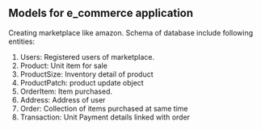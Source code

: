 ## Models for e_commerce application

Creating marketplace like amazon. Schema of database include following entities:
<ol>
<li>Users: Registered users of marketplace.</li>
<li>Product: Unit item for sale</li>
<li>ProductSize: Inventory detail of product </li>
<li>ProductPatch: product update object</li>
<li>OrderItem: Item purchased. </li>
<li>Address: Address of user</li>
<li>Order: Collection of items purchased at same time</li>
<li>Transaction: Unit Payment details linked with order</li>
</ol>